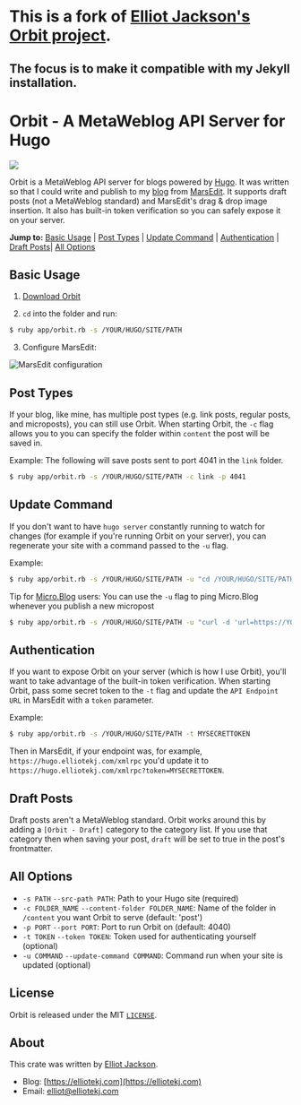 # This is a fork of [Elliot Jackson's](https://elliotekj.com) [Orbit project](https://github.com/elliotekj/orbit/blob/master/README.md).
## The focus is to make it compatible with my Jekyll installation.

# Orbit - A MetaWeblog API Server for Hugo

![](https://github.com/elliotekj/orbit/blob/master/.README/demo.gif)

Orbit is a MetaWeblog API server for blogs powered by
[Hugo](https://gohugo.io). It was written so that I could write and publish to
my [blog](https://elliotekj.com) from
[MarsEdit](https://www.red-sweater.com/marsedit/). It supports draft posts (not
a MetaWeblog standard) and MarsEdit's drag & drop image insertion. It also has
built-in token verification so you can safely expose it on your server.

**Jump to:** [Basic Usage](https://github.com/elliotekj/orbit#basic-usage) | [Post Types](https://github.com/elliotekj/orbit#post-types) | [Update Command](https://github.com/elliotekj/orbit#update-command) | [Authentication](https://github.com/elliotekj/orbit#authentication) | [Draft Posts](https://github.com/elliotekj/orbit#draft-posts)| [All Options](https://github.com/elliotekj/orbit#all-options)


## Basic Usage

1. [Download Orbit](https://github.com/elliotekj/orbit/archive/master.zip)

2. `cd` into the folder and run:

```sh
$ ruby app/orbit.rb -s /YOUR/HUGO/SITE/PATH
```

3. Configure MarsEdit:

![MarsEdit configuration](https://github.com/elliotekj/orbit/blob/master/.README/marsedit.png)


## Post Types

If your blog, like mine, has multiple post types (e.g. link posts, regular
posts, and microposts), you can still use Orbit. When starting Orbit, the `-c`
flag allows you to you can specify the folder within `content` the post will be
saved in.

Example: The following will save posts sent to port 4041 in the `link` folder.

```sh
$ ruby app/orbit.rb -s /YOUR/HUGO/SITE/PATH -c link -p 4041
```

## Update Command

If you don't want to have `hugo server` constantly running to watch for changes
(for example if you're running Orbit on your server), you can regenerate your
site with a command passed to the `-u` flag.

Example:

```sh
$ ruby app/orbit.rb -s /YOUR/HUGO/SITE/PATH -u "cd /YOUR/HUGO/SITE/PATH && hugo"
```

Tip for [Micro.Blog](https://micro.blog) users: You can use the `-u` flag to ping Micro.Blog whenever you publish a new micropost

```sh
$ ruby app/orbit.rb -s /YOUR/HUGO/SITE/PATH -u "curl -d 'url=https://YOURSITE.com/microposts.json' -X POST http://micro.blog/ping"
```

## Authentication

If you want to expose Orbit on your server (which is how I use Orbit), you'll
want to take advantage of the built-in token verification. When starting Orbit,
pass some secret token to the `-t` flag and update the `API Endpoint URL` in
MarsEdit with a `token` parameter.

Example:

```sh
$ ruby app/orbit.rb -s /YOUR/HUGO/SITE/PATH -t MYSECRETTOKEN
```

Then in MarsEdit, if your endpoint was, for example,
`https://hugo.elliotekj.com/xmlrpc` you'd update it to
`https://hugo.elliotekj.com/xmlrpc?token=MYSECRETTOKEN`.

## Draft Posts

Draft posts aren't a MetaWeblog standard. Orbit works around this by adding
a `[Orbit - Draft]` category to the category list. If you use that category
then when saving your post, `draft` will be set to true in the post's
frontmatter.

## All Options

- `-s PATH` `--src-path PATH`: Path to your Hugo site (required)
- `-c FOLDER_NAME` `--content-folder FOLDER_NAME`: Name of the folder in `/content` you want Orbit to serve (default: 'post')
- `-p PORT` `--port PORT`: Port to run Orbit on (default: 4040)
- `-t TOKEN` `--token TOKEN`: Token used for authenticating yourself (optional)
- `-u COMMAND` `--update-command COMMAND`: Command run when your site is updated (optional)

## License

Orbit is released under the MIT [`LICENSE`](https://github.com/elliotekj/orbit/blob/master/LICENSE).

## About

This crate was written by [Elliot Jackson](https://elliotekj.com).

- Blog: [https://elliotekj.com](https://elliotekj.com)
- Email: elliot@elliotekj.com
